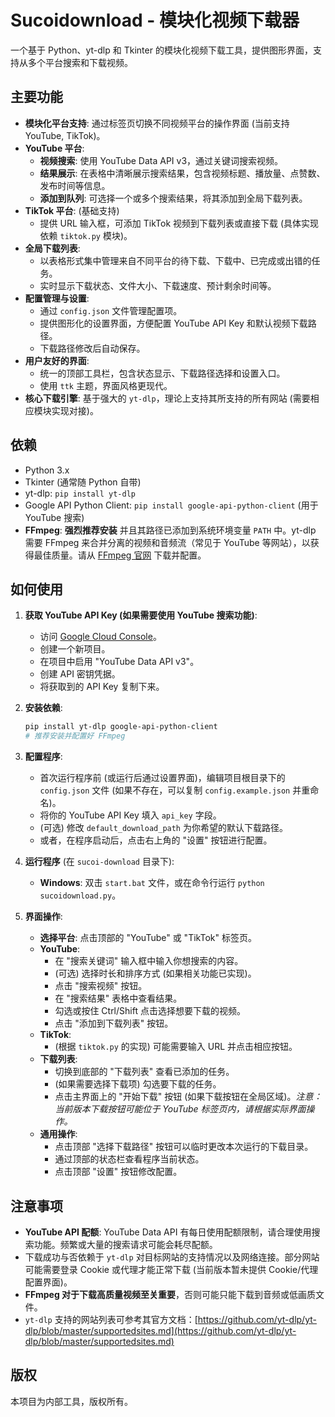 # Sucoidownload - 模块化视频下载器

一个基于 Python、yt-dlp 和 Tkinter 的模块化视频下载工具，提供图形界面，支持从多个平台搜索和下载视频。

## 主要功能

*   **模块化平台支持**: 通过标签页切换不同视频平台的操作界面 (当前支持 YouTube, TikTok)。
*   **YouTube 平台**:
    *   **视频搜索**: 使用 YouTube Data API v3，通过关键词搜索视频。
    *   **结果展示**: 在表格中清晰展示搜索结果，包含视频标题、播放量、点赞数、发布时间等信息。
    *   **添加到队列**: 可选择一个或多个搜索结果，将其添加到全局下载列表。
*   **TikTok 平台**: (基础支持)
    *   提供 URL 输入框，可添加 TikTok 视频到下载列表或直接下载 (具体实现依赖 `tiktok.py` 模块)。
*   **全局下载列表**:
    *   以表格形式集中管理来自不同平台的待下载、下载中、已完成或出错的任务。
    *   实时显示下载状态、文件大小、下载速度、预计剩余时间等。
*   **配置管理与设置**:
    *   通过 `config.json` 文件管理配置项。
    *   提供图形化的设置界面，方便配置 YouTube API Key 和默认视频下载路径。
    *   下载路径修改后自动保存。
*   **用户友好的界面**:
    *   统一的顶部工具栏，包含状态显示、下载路径选择和设置入口。
    *   使用 `ttk` 主题，界面风格更现代。
*   **核心下载引擎**: 基于强大的 `yt-dlp`，理论上支持其所支持的所有网站 (需要相应模块实现对接)。

## 依赖

*   Python 3.x
*   Tkinter (通常随 Python 自带)
*   yt-dlp: `pip install yt-dlp`
*   Google API Python Client: `pip install google-api-python-client` (用于 YouTube 搜索)
*   **FFmpeg**: **强烈推荐安装** 并且其路径已添加到系统环境变量 `PATH` 中。yt-dlp 需要 FFmpeg 来合并分离的视频和音频流（常见于 YouTube 等网站），以获得最佳质量。请从 [FFmpeg 官网](https://ffmpeg.org/download.html) 下载并配置。

## 如何使用

1.  **获取 YouTube API Key (如果需要使用 YouTube 搜索功能)**:
    *   访问 [Google Cloud Console](https://console.cloud.google.com/)。
    *   创建一个新项目。
    *   在项目中启用 "YouTube Data API v3"。
    *   创建 API 密钥凭据。
    *   将获取到的 API Key 复制下来。

2.  **安装依赖**:
    ```bash
    pip install yt-dlp google-api-python-client
    # 推荐安装并配置好 FFmpeg
    ```

3.  **配置程序**:
    *   首次运行程序前 (或运行后通过设置界面)，编辑项目根目录下的 `config.json` 文件 (如果不存在，可以复制 `config.example.json` 并重命名)。
    *   将你的 YouTube API Key 填入 `api_key` 字段。
    *   (可选) 修改 `default_download_path` 为你希望的默认下载路径。
    *   或者，在程序启动后，点击右上角的 "设置" 按钮进行配置。

4.  **运行程序** (在 `sucoi-download` 目录下):
    *   **Windows**: 双击 `start.bat` 文件，或在命令行运行 `python sucoidownload.py`。

5.  **界面操作**:
    *   **选择平台**: 点击顶部的 "YouTube" 或 "TikTok" 标签页。
    *   **YouTube**:
        *   在 "搜索关键词" 输入框中输入你想搜索的内容。
        *   (可选) 选择时长和排序方式 (如果相关功能已实现)。
        *   点击 "搜索视频" 按钮。
        *   在 "搜索结果" 表格中查看结果。
        *   勾选或按住 Ctrl/Shift 点击选择想要下载的视频。
        *   点击 "添加到下载列表" 按钮。
    *   **TikTok**:
        *   (根据 `tiktok.py` 的实现) 可能需要输入 URL 并点击相应按钮。
    *   **下载列表**:
        *   切换到底部的 "下载列表" 查看已添加的任务。
        *   (如果需要选择下载项) 勾选要下载的任务。
        *   点击主界面上的 "开始下载" 按钮 (如果下载按钮在全局区域)。*注意：当前版本下载按钮可能位于 YouTube 标签页内，请根据实际界面操作。*
    *   **通用操作**:
        *   点击顶部 "选择下载路径" 按钮可以临时更改本次运行的下载目录。
        *   通过顶部的状态栏查看程序当前状态。
        *   点击顶部 "设置" 按钮修改配置。

## 注意事项

*   **YouTube API 配额**: YouTube Data API 有每日使用配额限制，请合理使用搜索功能。频繁或大量的搜索请求可能会耗尽配额。
*   下载成功与否依赖于 `yt-dlp` 对目标网站的支持情况以及网络连接。部分网站可能需要登录 Cookie 或代理才能正常下载 (当前版本暂未提供 Cookie/代理配置界面)。
*   **FFmpeg 对于下载高质量视频至关重要**，否则可能只能下载到音频或低画质文件。
*   `yt-dlp` 支持的网站列表可参考其官方文档：[https://github.com/yt-dlp/yt-dlp/blob/master/supportedsites.md](https://github.com/yt-dlp/yt-dlp/blob/master/supportedsites.md)

## 版权

本项目为内部工具，版权所有。